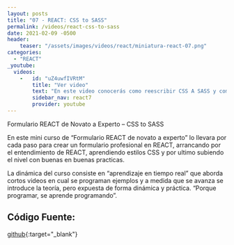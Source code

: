 ```yaml
---
layout: posts
title: "07 - REACT: CSS to SASS"
permalink: /videos/react-css-to-sass
date: 2021-02-09 -0500
header:
    teaser: "/assets/images/videos/react/miniatura-react-07.png"
categories:
  - "REACT"
_youtube: 
  videos:
    -   id: "uZ4uwfIVRtM"
        title: "Ver video"
        text: "En este video conocerás como reescribir CSS A SASS y como instalarlo en REACT" 
        sidebar_nav: react7
        provider: youtube
---
```


Formulario REACT de Novato a Experto – CSS to SASS

En este mini curso de “Formulario REACT de novato a experto” lo llevara por cada paso para crear un formulario profesional en REACT, arrancando por el entendimiento de REACT, aprendiendo estilos CSS y por ultimo subiendo el nivel con buenas en buenas practicas.

La dinámica del curso consiste en “aprendizaje en tiempo real” que aborda cortos videos en cual se programan ejemplos y a medida que se avanza se introduce la teoría, pero expuesta de forma dinámica y práctica. “Porque programar, se aprende programando”.   


## Código Fuente:

[github](https://github.com/gonzaloperezbarrios/mi_formulario-react-0-100/tree/06-css-to-sass){:target="_blank"}
